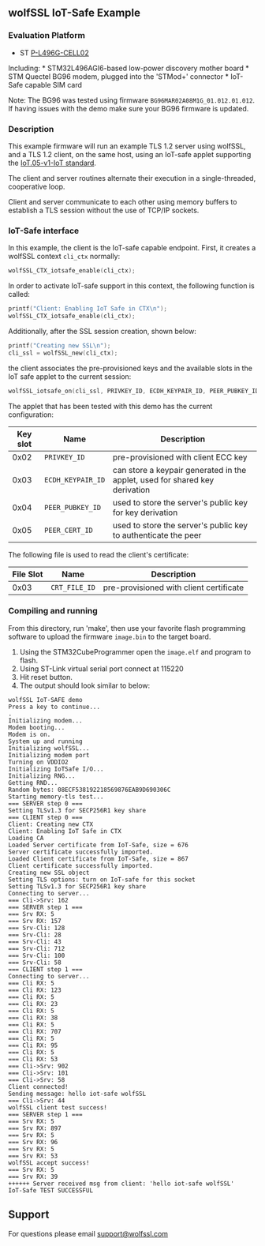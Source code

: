 ## wolfSSL IoT-Safe Example


### Evaluation Platform

  * ST [P-L496G-CELL02](https://www.st.com/en/evaluation-tools/p-l496g-cell02.html)

Including:
    * STM32L496AGI6-based low-power discovery mother board
    * STM Quectel BG96 modem, plugged into the 'STMod+' connector
    * IoT-Safe capable SIM card

Note: The BG96 was tested using firmware `BG96MAR02A08M1G_01.012.01.012`. If having issues with the demo make sure your BG96 firmware is updated.

### Description

This example firmware will run an example TLS 1.2 server using wolfSSL, and a 
TLS 1.2 client, on the same host, using an IoT-safe applet supporting the
[IoT.05-v1-IoT standard](https://www.gsma.com/iot/wp-content/uploads/2019/12/IoT.05-v1-IoT-Security-Applet-Interface-Description.pdf).

The client and server routines alternate their execution in a single-threaded,
cooperative loop.

Client and server communicate to each other using memory buffers to establish a 
TLS session without the use of TCP/IP sockets.

### IoT-Safe interface

In this example, the client is the IoT-safe capable endpoint. First, it creates
a wolfSSL context `cli_ctx` normally:

```c
wolfSSL_CTX_iotsafe_enable(cli_ctx);
```

In order to activate IoT-safe support in this context, the following function is
called:

```c
printf("Client: Enabling IoT Safe in CTX\n");
wolfSSL_CTX_iotsafe_enable(cli_ctx);
```


Additionally, after the SSL session creation, shown below:

```c
printf("Creating new SSL\n");
cli_ssl = wolfSSL_new(cli_ctx);
```

the client associates the pre-provisioned keys and the available slots in the
IoT safe applet to the current session:


```c
wolfSSL_iotsafe_on(cli_ssl, PRIVKEY_ID, ECDH_KEYPAIR_ID, PEER_PUBKEY_ID, PEER_CERT_ID);
```

The applet that has been tested with this demo has the current configuration:

   Key slot | Name | Description 
   -------|--------|------------------
   0x02 | `PRIVKEY_ID` | pre-provisioned with client ECC key
   0x03 | `ECDH_KEYPAIR_ID` | can store a keypair generated in the applet, used for shared key derivation
   0x04 | `PEER_PUBKEY_ID` | used to store the server's public key for key derivation
   0x05 | `PEER_CERT_ID` | used to store the server's public key to authenticate the peer


The following file is used to read the client's certificate:
   
  File Slot | Name | Description
  ----------|------|------------
  0x03 | `CRT_FILE_ID` | pre-provisioned with client certificate


### Compiling and running

From this directory, run 'make', then use your favorite flash programming
software to upload the firmware `image.bin` to the target board.

1) Using the STM32CubeProgrammer open the `image.elf` and program to flash.
2) Using ST-Link virtual serial port connect at 115220
3) Hit reset button. 
4) The output should look similar to below:

```
wolfSSL IoT-SAFE demo
Press a key to continue...
.
Initializing modem...
Modem booting...
Modem is on.
System up and running
Initializing wolfSSL...
Initializing modem port
Turning on VDDIO2
Initializing IoTSafe I/O...
Initializing RNG...
Getting RND...
Random bytes: 08ECF538192218569876EAB9D690306C
Starting memory-tls test...
=== SERVER step 0 ===
Setting TLSv1.3 for SECP256R1 key share
=== CLIENT step 0 ===
Client: Creating new CTX
Client: Enabling IoT Safe in CTX
Loading CA
Loaded Server certificate from IoT-Safe, size = 676
Server certificate successfully imported.
Loaded Client certificate from IoT-Safe, size = 867
Client certificate successfully imported.
Creating new SSL object
Setting TLS options: turn on IoT-safe for this socket
Setting TLSv1.3 for SECP256R1 key share
Connecting to server...
=== Cli->Srv: 162
=== SERVER step 1 ===
=== Srv RX: 5
=== Srv RX: 157
=== Srv-Cli: 128
=== Srv-Cli: 28
=== Srv-Cli: 43
=== Srv-Cli: 712
=== Srv-Cli: 100
=== Srv-Cli: 58
=== CLIENT step 1 ===
Connecting to server...
=== Cli RX: 5
=== Cli RX: 123
=== Cli RX: 5
=== Cli RX: 23
=== Cli RX: 5
=== Cli RX: 38
=== Cli RX: 5
=== Cli RX: 707
=== Cli RX: 5
=== Cli RX: 95
=== Cli RX: 5
=== Cli RX: 53
=== Cli->Srv: 902
=== Cli->Srv: 101
=== Cli->Srv: 58
Client connected!
Sending message: hello iot-safe wolfSSL
=== Cli->Srv: 44
wolfSSL client test success!
=== SERVER step 1 ===
=== Srv RX: 5
=== Srv RX: 897
=== Srv RX: 5
=== Srv RX: 96
=== Srv RX: 5
=== Srv RX: 53
wolfSSL accept success!
=== Srv RX: 5
=== Srv RX: 39
++++++ Server received msg from client: 'hello iot-safe wolfSSL'
IoT-Safe TEST SUCCESSFUL
```

## Support

For questions please email support@wolfssl.com

